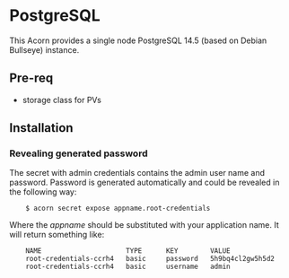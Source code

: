 # PostgreSQL

This Acorn provides a single node PostgreSQL 14.5 (based on Debian Bullseye) instance.

## Pre-req

- storage class for PVs

## Installation

### Revealing generated password

The secret with admin credentials contains the admin user name and password. Password is generated automatically and could be revealed in the following way:

        $ acorn secret expose appname.root-credentials

Where the _appname_ should be substituted with your application name. It will return something like:

        NAME                     TYPE      KEY        VALUE
        root-credentials-ccrh4   basic     password   5h9bq4cl2gw5h5d2
        root-credentials-ccrh4   basic     username   admin


